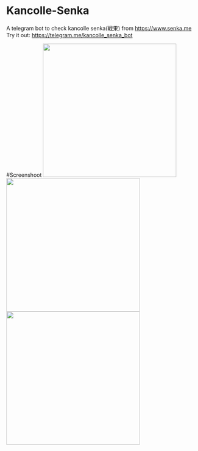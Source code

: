 # Kancolle-Senka
A telegram bot to check kancolle senka(戦果) from https://www.senka.me<br />
Try it out: https://telegram.me/kancolle_senka_bot

#Screenshoot
<img src="https://na.cx/i/14v8Bi.png" width="350"><br />
<img src="https://na.cx/i/3Ov29g.png" width="350"><br />
<img src="https://na.cx/i/3n2Uc8.png" width="350"><br />
